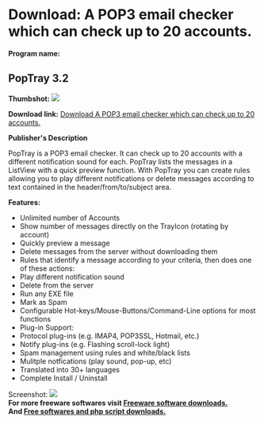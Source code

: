 # Download: A POP3 email checker which can check up to 20 accounts.

**Program name:**

## PopTray 3.2

  
**Thumbshot:** ![](http://www.freewarefiles.com/screenshot/poptray_md.gif)   
  
**Download link:** [Download A POP3 email checker which can check up to 20 accounts.](http://freesoftwares.boysofts.com/PopTray_program_17882.html)  
  


**Publisher's Description**  
  


PopTray is a POP3 email checker. It can check up to 20 accounts with a different notification sound for each. PopTray lists the messages in a ListView with a quick preview function. With PopTray you can create rules allowing you to play different notifications or delete messages according to text contained in the header/from/to/subject area. 

**Features:**

  * Unlimited number of Accounts 
  * Show number of messages directly on the TrayIcon (rotating by account) 
  * Quickly preview a message 
  * Delete messages from the server without downloading them 
  * Rules that identify a message according to your criteria, then does one of these actions: 
  * Play different notification sound 
  * Delete from the server 
  * Run any EXE file 
  * Mark as Spam 
  * Configurable Hot-keys/Mouse-Buttons/Command-Line options for most functions 
  * Plug-in Support: 
  * Protocol plug-ins (e.g. IMAP4, POP3SSL, Hotmail, etc.) 
  * Notify plug-ins (e.g. Flashing scroll-lock light) 
  * Spam management using rules and white/black lists 
  * Mulitple notfications (play sound, pop-up, etc) 
  * Translated into 30+ languages 
  * Complete Install / Uninstall 

  
  
Screenshot: ![](http://www.freewarefiles.com/screenshot/poptray.gif)   
**For more freeware softwares visit [Freeware software downloads.](http://freesoftwares.boysofts.com/)**   
**And [Free softwares and php script downloads.](http://www.boysofts.com/)**

